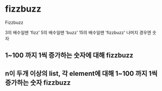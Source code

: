 # fizzbuzz

Fizzbuzz

3의 배수일땐 'fizz'
5의 배수일땐 'buzz'
15의 배수일땐 'fizzbuzz'
나머지 경우엔 숫자

## 1~100 까지 1씩 증가하는 숫자에 대해 fizzbuzz

## n이 두개 이상의 list, 각 element에 대해 1~100 까지 1씩 증가하는 숫자 fizzbuzz
